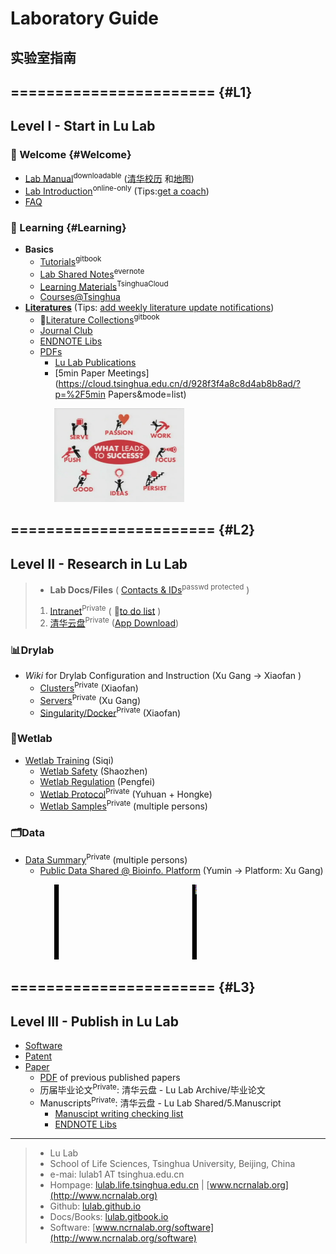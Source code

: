 # Laboratory Guide
## 实验室指南

## ======================= {#L1}

## Level I - Start in Lu Lab

### 🎉 Welcome {#Welcome}

* [Lab Manual](https://www.jianguoyun.com/p/DZVQoDQQ9sSIBhjLzuMC)<sup>downloadable</sup> ([清华校历](https://www.tsinghua.edu.cn/publish/newthu/newthu_cnt/intothu/intothu-1-1.html) 和[地图](https://www.tsinghua.edu.cn/publish/newthu/newthu_cnt/intothu/intothu-2.html))
* [Lab Introduction](https://cloud.tsinghua.edu.cn/f/c73ace6a5d7547c9ba23/)<sup>online-only</sup> (Tips:[get a coach](https://www.ted.com/talks/atul_gawande_want_to_get_great_at_something_get_a_coach))
* [FAQ](FAQ)

### 📖 Learning  {#Learning}

* **Basics**
  * [Tutorials](https://lulab.gitbook.io)<sup>gitbook</sup>
  * [Lab Shared Notes](https://www.yinxiang.com/everhub/personal/336255)<sup>evernote</sup>
  * [Learning Materials](https://cloud.tsinghua.edu.cn/d/21e154bba31143ada2b1/)<sup>TsinghuaCloud</sup>
  * [Courses@Tsinghua](https://www.ncrnalab.org/courses)  
* **[Literatures](https://lulab.gitbook.io/books/literature-collections)** (Tips: [add weekly literature update notifications](reading))
  * 🚩[Literature Collections](https://lulab.gitbook.io/books/literature-collections)<sup>gitbook</sup>
  * [Journal Club](https://cloud.tsinghua.edu.cn/d/132a10f5cfb64fc4bbe8/)
  * [ENDNOTE Libs](https://cloud.tsinghua.edu.cn/d/928f3f4a8c8d4ab8b8ad/?p=%2FENDNOTE&mode=list)
  * [PDFs](https://cloud.tsinghua.edu.cn/d/928f3f4a8c8d4ab8b8ad/)
    * [Lu Lab Publications](https://cloud.tsinghua.edu.cn/d/46ebd01fd0484f468152/)
    * [5min Paper Meetings](https://cloud.tsinghua.edu.cn/d/928f3f4a8c8d4ab8b8ad/?p=%2F5min Papers&mode=list)




<img src="img/success.png" height="150" style="margin-left:5em">



## ======================= {#L2}

## Level II - Research in Lu Lab

> * **Lab Docs/Files** ( [Contacts & IDs](https://www.icloud.com/numbers/0jOfAXxHScDY51I-g0RwT1YKQ)<sup>passwd protected</sup> )
>  1. [Intranet](https://github.com/lulab/intranet)<sup>Private</sup> ( 🚩[to do list](https://github.com/lulab/intranet/blob/master/README.md#intranet-of-lu-lab) )
>  2. [清华云盘](https://cloud.tsinghua.edu.cn)<sup>Private</sup>
 ([App Download](https://www.seafile.com/download))

### 📊Drylab

* *Wiki* for Drylab Configuration and Instruction (Xu Gang → Xiaofan )
    * [Clusters](https://github.com/lulab/intranet/wiki/Clusters)<sup>Private</sup> (Xiaofan)
    * [Servers](https://github.com/lulab/intranet/wiki/Servers)<sup>Private</sup> (Xu Gang)
    * [Singularity/Docker](https://github.com/lulab/intranet/wiki/Singularity)<sup>Private</sup> (Xiaofan)

### 🧪Wetlab

* [Wetlab Training](https://lulab.github.io/intranet/wetlab_training) (Siqi)
    * [Wetlab Safety](https://lulab.github.io/intranet/wetlab_safety) (Shaozhen)
    * [Wetlab Regulation](https://lulab.github.io/intranet/wetlab_regulation) (Pengfei)
    * [Wetlab Protocol](https://github.com/lulab/intranet/blob/master/wetlab_protocol)<sup>Private</sup> (Yuhuan + Hongke)
    * [Wetlab Samples](https://github.com/lulab/intranet/blob/master/wetlab_samples/README.md)<sup>Private</sup> (multiple persons)

### 🗂Data

* [Data Summary](https://github.com/lulab/intranet/blob/master/drylab_data/README.md)<sup>Private</sup> (multiple persons)
   * [Public Data Shared @ Bioinfo. Platform](https://lulab.github.io/intranet/drylab_shared_data) (Yumin → Platform: Xu Gang)



<img src="img/science.gif" height="120" style="margin-left:5em">

## ======================= {#L3}

## Level III - Publish in Lu Lab

* [Software](http://www.ncrnalab.org/software)
* [Patent](https://www.ncrnalab.org/open/#%E7%9B%B8%E5%85%B3%E4%B8%93%E5%88%A9)
* [Paper](https://www.ncrnalab.org/pub)
  * [PDF](https://cloud.tsinghua.edu.cn/d/46ebd01fd0484f468152/) of previous published papers
  * 历届毕业论文<sup>Private</sup>: 清华云盘 - Lu Lab Archive/毕业论文
  * Manuscripts<sup>Private</sup>: 清华云盘 - Lu Lab Shared/5.Manuscript
    * [Manuscipt writing checking list](manuscript.md)
    * [ENDNOTE Libs](https://cloud.tsinghua.edu.cn/d/928f3f4a8c8d4ab8b8ad/?p=%2FENDNOTE&mode=list)








---

> * Lu Lab
> * School of Life Sciences, Tsinghua University, Beijing, China
> * e-mai: lulab1 AT tsinghua.edu.cn
> * Hompage: [lulab.life.tsinghua.edu.cn](http://lulab.life.tsinghua.edu.cn) \| [www.ncrnalab.org](http://www.ncrnalab.org)
> * Github: [lulab.github.io](http://lulab.github.io)
> * Docs/Books: [lulab.gitbook.io](http://lulab.gitbook.io)
> * Software: [www.ncrnalab.org/software](http://www.ncrnalab.org/software)
